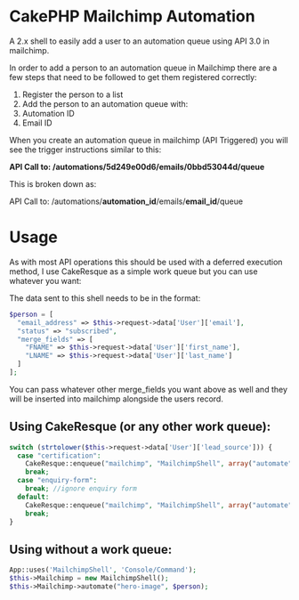 # CakePHP Mailchimp Automation
A 2.x shell to easily add a user to an automation queue using API 3.0 in mailchimp.

In order to add a person to an automation queue in Mailchimp there are a few steps that need to be followed to get them registered correctly:

1. Register the person to a list
1. Add the person to an automation queue with:
  1. Automation ID
  1. Email ID

When you create an automation queue in mailchimp (API Triggered) you will see the trigger instructions similar to this:

**API Call to: /automations/5d249e00d6/emails/0bbd53044d/queue**

This is broken down as:

API Call to: /automations/**automation_id**/emails/**email_id**/queue

# Usage
As with most API operations this should be used with a deferred execution method, I use CakeResque as a simple work queue but you can use whatever you want:

The data sent to this shell needs to be in the format:

```php
$person = [
  "email_address" => $this->request->data['User']['email'],
  "status" => "subscribed",
  "merge_fields" => [
    "FNAME" => $this->request->data['User']['first_name'],
    "LNAME" => $this->request->data['User']['last_name']
  ]
];
```
You can pass whatever other merge_fields you want above as well and they will be inserted into mailchimp alongside the users record.

## Using CakeResque (or any other work queue):

```php
switch (strtolower($this->request->data['User']['lead_source'])) {
  case "certification":
    CakeResque::enqueue("mailchimp", "MailchimpShell", array("automate", "certification", $person), true);
    break;
  case "enquiry-form":
    break; //ignore enquiry form
  default:
    CakeResque::enqueue("mailchimp", "MailchimpShell", array("automate", "hero-image", $person), true);
    break; 
}
```

## Using without a work queue:

```php
App::uses('MailchimpShell', 'Console/Command');
$this->Mailchimp = new MailchimpShell();
$this->Mailchimp->automate("hero-image", $person);
